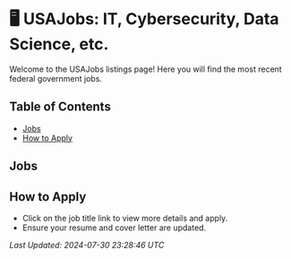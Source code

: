 
# 🖥️ USAJobs: IT, Cybersecurity, Data Science, etc.

Welcome to the USAJobs listings page! Here you will find the most recent federal government jobs.

## Table of Contents
- [Jobs](#jobs)
- [How to Apply](#how-to-apply)

## Jobs

## How to Apply
- Click on the job title link to view more details and apply.
- Ensure your resume and cover letter are updated.

*Last Updated: 2024-07-30 23:28:46 UTC*
